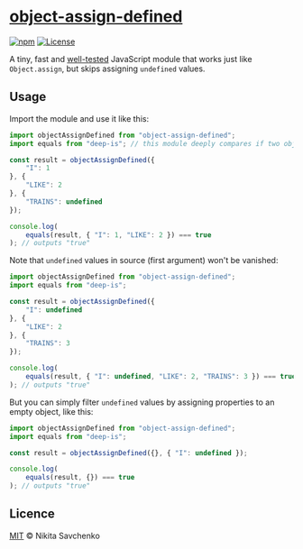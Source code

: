 # [object-assign-defined](https://www.npmjs.com/package/object-assign-defined)

[![npm](https://img.shields.io/npm/v/object-assign-defined.svg)](https://www.npmjs.com/package/object-assign-defined)
[![License](https://img.shields.io/github/license/zitros/object-assign-defined.svg)](LICENSE)

A tiny, fast and [well-tested](https://github.com/ZitRos/object-assign-defined/blob/master/test.js)
JavaScript module that works just like `Object.assign`, but skips assigning `undefined` values.

Usage
-----

Import the module and use it like this:

```javascript
import objectAssignDefined from "object-assign-defined";
import equals from "deep-is"; // this module deeply compares if two objects match

const result = objectAssignDefined({
    "I": 1
}, {
    "LIKE": 2
}, {
    "TRAINS": undefined
});

console.log(
    equals(result, { "I": 1, "LIKE": 2 }) === true
); // outputs "true"
```

Note that `undefined` values in source (first argument) won't be vanished:

```javascript
import objectAssignDefined from "object-assign-defined";
import equals from "deep-is";

const result = objectAssignDefined({
    "I": undefined
}, {
    "LIKE": 2
}, {
    "TRAINS": 3
});

console.log(
    equals(result, { "I": undefined, "LIKE": 2, "TRAINS": 3 }) === true
); // outputs "true"
```

But you can simply filter `undefined` values by assigning properties to an empty object, like this:

```javascript
import objectAssignDefined from "object-assign-defined";
import equals from "deep-is";

const result = objectAssignDefined({}, { "I": undefined });

console.log(
    equals(result, {}) === true
); // outputs "true"
```

Licence
-------

[MIT](LICENSE) © Nikita Savchenko